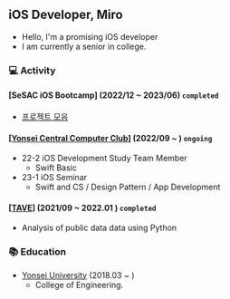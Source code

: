 ## iOS Developer, Miro
- Hello, I'm a promising iOS developer
- I am currently a senior in college.

### 💻 Activity
#### [SeSAC iOS Bootcamp] (2022/12 ~ 2023/06) `completed`
- [프로젝트 모음](https://github.com/longlivedrgn/SeSAC-iOS-Projects)
#### [[Yonsei Central Computer Club](https://linktr.ee/yonsei_computer_club)] (2022/09 ~ ) `ongoing`
- 22-2 iOS Development Study Team Member
    - Swift Basic
- 23-1 iOS Seminar 
    - Swift and CS / Design Pattern / App Development
#### [[TAVE](https://tavewave.github.io)] (2021/09 ~ 2022.01 ) `completed`
- Analysis of public data data using Python
### 📚 Education
- [Yonsei University](https://www.yonsei.ac.kr/sc/index.jsp) (2018.03 ~ )
    - College of Engineering.
<!--
**longlivedrgn/longlivedrgn** is a ✨ _special_ ✨ repository because its `README.md` (this file) appears on your GitHub profile.

Here are some ideas to get you started:

- 🔭 I’m currently working on ...
- 🌱 I’m currently learning ...
- 👯 I’m looking to collaborate on ...
- 🤔 I’m looking for help with ...
- 💬 Ask me about ...
- 📫 How to reach me: ...
- 😄 Pronouns: ...
- ⚡ Fun fact: ...
-->
